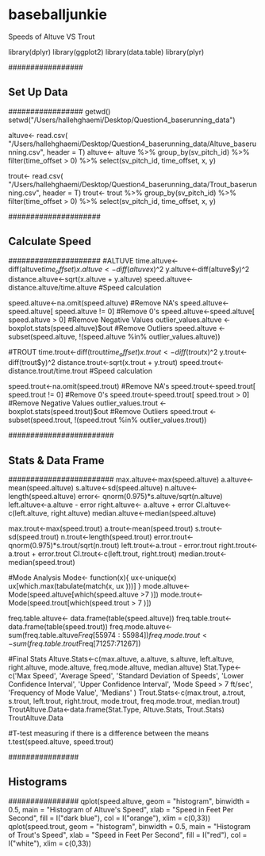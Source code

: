 # baseballjunkie
Speeds of Altuve VS Trout


library(dplyr)
library(ggplot2)
library(data.table)
library(plyr)

#################
## Set Up Data ##
#################
getwd()
setwd("/Users/hallehghaemi/Desktop/Question4_baserunning_data")

altuve<- read.csv(
  "/Users/hallehghaemi/Desktop/Question4_baserunning_data/Altuve_baserunning.csv", 
  header = T)
altuve<- altuve %>%
  group_by(sv_pitch_id) %>%
  filter(time_offset > 0) %>% select(sv_pitch_id, time_offset, x, y)

trout<- read.csv(
  "/Users/hallehghaemi/Desktop/Question4_baserunning_data/Trout_baserunning.csv", 
  header = T)
trout<- trout %>%
  group_by(sv_pitch_id) %>%
  filter(time_offset > 0) %>% select(sv_pitch_id, time_offset, x, y)

#####################
## Calculate Speed ##
#####################
#ALTUVE
time.altuve<-diff(altuve$time_offset) 
x.altuve<-diff(altuve$x)^2
y.altuve<-diff(altuve$y)^2
distance.altuve<-sqrt(x.altuve + y.altuve)
speed.altuve<-distance.altuve/time.altuve #Speed calculation

speed.altuve<-na.omit(speed.altuve) #Remove NA's
speed.altuve<-speed.altuve[ speed.altuve != 0] #Remove 0's
speed.altuve<-speed.altuve[ speed.altuve > 0] #Remove Negative Values
outlier_values.altuve <- boxplot.stats(speed.altuve)$out #Remove Outliers
speed.altuve <- subset(speed.altuve, !(speed.altuve %in% outlier_values.altuve))

#TROUT
time.trout<-diff(trout$time_offset) 
x.trout<-diff(trout$x)^2
y.trout<-diff(trout$y)^2
distance.trout<-sqrt(x.trout + y.trout)
speed.trout<-distance.trout/time.trout #Speed calculation

speed.trout<-na.omit(speed.trout) #Remove NA's
speed.trout<-speed.trout[ speed.trout != 0] #Remove 0's
speed.trout<-speed.trout[ speed.trout > 0] #Remove Negative Values
outlier_values.trout <- boxplot.stats(speed.trout)$out #Remove Outliers
speed.trout <- subset(speed.trout, !(speed.trout %in% outlier_values.trout))

########################
## Stats & Data Frame ##
########################
max.altuve<-max(speed.altuve) 
a.altuve<-mean(speed.altuve)
s.altuve<-sd(speed.altuve)
n.altuve<-length(speed.altuve)
error<- qnorm(0.975)*s.altuve/sqrt(n.altuve)
left.altuve<-a.altuve - error
right.altuve<- a.altuve + error
CI.altuve<-c(left.altuve, right.altuve)
median.altuve<-median(speed.altuve)

max.trout<-max(speed.trout) 
a.trout<-mean(speed.trout)
s.trout<-sd(speed.trout)
n.trout<-length(speed.trout)
error.trout<- qnorm(0.975)*s.trout/sqrt(n.trout)
left.trout<-a.trout - error.trout
right.trout<- a.trout + error.trout
CI.trout<-c(left.trout, right.trout)
median.trout<-median(speed.trout)

#Mode Analysis
Mode<- function(x){
  ux<-unique(x)
  ux[which.max(tabulate(match(x, ux
  )))]
}
mode.altuve<- Mode(speed.altuve[which(speed.altuve >7 )])
mode.trout<- Mode(speed.trout[which(speed.trout > 7 )])

freq.table.altuve<- data.frame(table(speed.altuve))
freq.table.trout<-data.frame(table(speed.trout))
freq.mode.altuve<-sum(freq.table.altuve$Freq[55974:55984])
freq.mode.trout<-sum(freq.table.trout$Freq[71257:71267])

#Final Stats
Altuve.Stats<-c(max.altuve, a.altuve, s.altuve, left.altuve, 
                right.altuve, mode.altuve, freq.mode.altuve, median.altuve)
Stat.Type<-c('Max Speed', 'Average Speed', 'Standard Deviation of Speeds', 
             'Lower Confidence Interval', 'Upper Confidence Interval', 
             'Mode Speed > 7 ft/sec', 'Frequency of Mode Value', 'Medians' )
Trout.Stats<-c(max.trout, a.trout, s.trout, left.trout, 
               right.trout, mode.trout, freq.mode.trout, median.trout)
TroutAltuve.Data<-data.frame(Stat.Type, Altuve.Stats, Trout.Stats)
TroutAltuve.Data

#T-test measuring if there is a difference between the means
t.test(speed.altuve, speed.trout)

################
## Histograms ##
################
qplot(speed.altuve,
      geom = "histogram", 
      binwidth = 0.5, 
      main = "Histogram of Altuve's Speed",
      xlab = "Speed in Feet Per Second",
      fill = I("dark blue"),
      col = I("orange"),
      xlim = c(0,33))
qplot(speed.trout,
      geom = "histogram", 
      binwidth = 0.5, 
      main = "Histogram of Trout's Speed",
      xlab = "Speed in Feet Per Second",
      fill = I("red"),
      col = I("white"),
      xlim = c(0,33))
